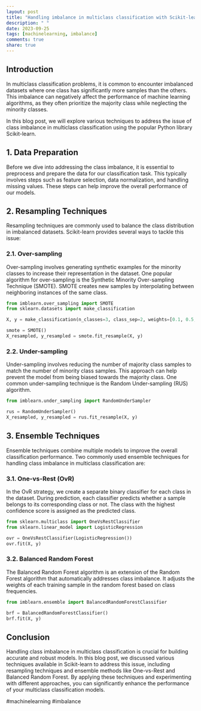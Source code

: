 ```yaml
---
layout: post
title: "Handling imbalance in multiclass classification with Scikit-learn"
description: " "
date: 2023-09-25
tags: [machinelearning, imbalance]
comments: true
share: true
---
```


## Introduction

In multiclass classification problems, it is common to encounter imbalanced datasets where one class has significantly more samples than the others. This imbalance can negatively affect the performance of machine learning algorithms, as they often prioritize the majority class while neglecting the minority classes.

In this blog post, we will explore various techniques to address the issue of class imbalance in multiclass classification using the popular Python library Scikit-learn.

## 1. Data Preparation

Before we dive into addressing the class imbalance, it is essential to preprocess and prepare the data for our classification task. This typically involves steps such as feature selection, data normalization, and handling missing values. These steps can help improve the overall performance of our models.

## 2. Resampling Techniques

Resampling techniques are commonly used to balance the class distribution in imbalanced datasets. Scikit-learn provides several ways to tackle this issue:

### 2.1. Over-sampling

Over-sampling involves generating synthetic examples for the minority classes to increase their representation in the dataset. One popular algorithm for over-sampling is the Synthetic Minority Over-sampling Technique (SMOTE). SMOTE creates new samples by interpolating between neighboring instances of the same class.

```python
from imblearn.over_sampling import SMOTE
from sklearn.datasets import make_classification

X, y = make_classification(n_classes=3, class_sep=2, weights=[0.1, 0.5, 0.4], n_informative=3, n_redundant=1, flip_y=0, n_features=20, n_clusters_per_class=1, n_samples=100, random_state=10)

smote = SMOTE()
X_resampled, y_resampled = smote.fit_resample(X, y)
```

### 2.2. Under-sampling

Under-sampling involves reducing the number of majority class samples to match the number of minority class samples. This approach can help prevent the model from being biased towards the majority class. One common under-sampling technique is the Random Under-sampling (RUS) algorithm.

```python
from imblearn.under_sampling import RandomUnderSampler

rus = RandomUnderSampler()
X_resampled, y_resampled = rus.fit_resample(X, y)
```

## 3. Ensemble Techniques

Ensemble techniques combine multiple models to improve the overall classification performance. Two commonly used ensemble techniques for handling class imbalance in multiclass classification are:

### 3.1. One-vs-Rest (OvR)

In the OvR strategy, we create a separate binary classifier for each class in the dataset. During prediction, each classifier predicts whether a sample belongs to its corresponding class or not. The class with the highest confidence score is assigned as the predicted class.

```python
from sklearn.multiclass import OneVsRestClassifier
from sklearn.linear_model import LogisticRegression

ovr = OneVsRestClassifier(LogisticRegression())
ovr.fit(X, y)
```

### 3.2. Balanced Random Forest

The Balanced Random Forest algorithm is an extension of the Random Forest algorithm that automatically addresses class imbalance. It adjusts the weights of each training sample in the random forest based on class frequencies.

```python
from imblearn.ensemble import BalancedRandomForestClassifier

brf = BalancedRandomForestClassifier()
brf.fit(X, y)
```

## Conclusion

Handling class imbalance in multiclass classification is crucial for building accurate and robust models. In this blog post, we discussed various techniques available in Scikit-learn to address this issue, including resampling techniques and ensemble methods like One-vs-Rest and Balanced Random Forest. By applying these techniques and experimenting with different approaches, you can significantly enhance the performance of your multiclass classification models.

#machinelearning #imbalance